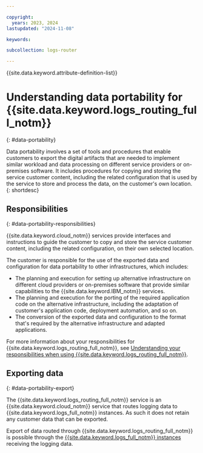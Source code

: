 ```yaml
---

copyright:
  years: 2023, 2024
lastupdated: "2024-11-08"

keywords:

subcollection: logs-router

---
```


{{site.data.keyword.attribute-definition-list}}

# Understanding data portability for {{site.data.keyword.logs_routing_full_notm}}
{: #data-portability}

Data portability involves a set of tools and procedures that enable customers to export the digital artifacts that are needed to implement similar workload and data processing on different service providers or on-premises software. It includes procedures for copying and storing the service customer content, including the related configuration that is used by the service to store and process the data, on the customer's own location.
{: shortdesc}

## Responsibilities
{: #data-portability-responsibilities}

{{site.data.keyword.cloud_notm}} services provide interfaces and instructions to guide the customer to copy and store the service customer content, including the related configuration, on their own selected location.

The customer is responsible for the use of the exported data and configuration for data portability to other infrastructures, which includes:

- The planning and execution for setting up alternative infrastructure on different cloud providers or on-premises software that provide similar capabilities to the {{site.data.keyword.IBM_notm}} services.
- The planning and execution for the porting of the required application code on the alternative infrastructure, including the adaptation of customer's application code, deployment automation, and so on.
- The conversion of the exported data and configuration to the format that's required by the alternative infrastructure and adapted applications.

For more information about your responsibilities for {{site.data.keyword.logs_routing_full_notm}}, see [Understanding your responsibilities when using {{site.data.keyword.logs_routing_full_notm}}](/docs/logs-router?topic=logs-router-shared-responsibilities).

## Exporting data
{: #data-portability-export}

The {{site.data.keyword.logs_routing_full_notm}} service is an {{site.data.keyword.cloud_notm}} service that routes logging data to {{site.data.keyword.logs_full_notm}} instances. As such it does not retain any customer data that can be exported.

Export of data routed through {{site.data.keyword.logs_routing_full_notm}} is possible through the [{{site.data.keyword.logs_full_notm}} instances](/docs/cloud-logs?topic=cloud-logs-data-portability) receiving the logging data.



